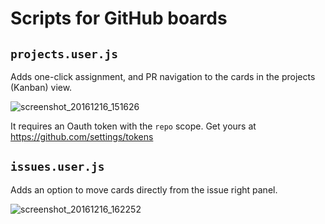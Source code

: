 # Scripts for GitHub boards

## `projects.user.js`
Adds one-click assignment, and PR navigation to the cards in the projects (Kanban) view.

![screenshot_20161216_151626](https://cloud.githubusercontent.com/assets/7569673/21265618/a5b9d8e2-c3a2-11e6-9d06-b4db7a306b4d.png)

It requires an Oauth token with the `repo` scope. Get yours at https://github.com/settings/tokens

## `issues.user.js`
Adds an option to move cards directly from the issue right panel.

![screenshot_20161216_162252](https://cloud.githubusercontent.com/assets/7569673/21267750/e744af90-c3ab-11e6-8a5b-32044cf9e6a1.png)
